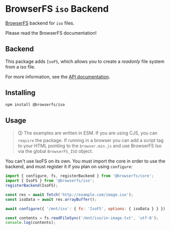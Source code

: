 # BrowserFS `iso` Backend

[BrowserFS](https://github.com/browser-fs/core) backend for `iso` files.

Please read the BrowserFS documentation!

## Backend

This package adds `IsoFS`, which allows you to create a *readonly* file system from a iso file.

For more information, see the [API documentation](https://browser-fs.github.io/iso).

## Installing

```sh
npm install @browserfs/iso
```

## Usage

> 🛈 The examples are written in ESM. If you are using CJS, you can `require` the package. If running in a browser you can add a script tag to your HTML pointing to the `browser.min.js` and use BrowserFS Iso via the global `BrowserFS_ISO` object.

You can't use IsoFS on its own. You must import the core in order to use the backend, and must register it if you plan on using `configure`:

```js
import { configure, fs, registerBackend } from '@browserfs/core';
import { IsoFS } from '@browserfs/iso';
registerBackend(IsoFS);

const res = await fetch('http://example.com/image.iso');
const isoData = await res.arrayBuffer();

await configure({ '/mnt/iso': { fs: 'IsoFS', options: { isoData } } });

const contents = fs.readFileSync('/mnt/iso/in-image.txt', 'utf-8');
console.log(contents);
```
